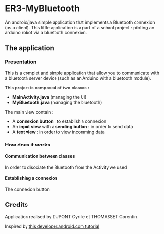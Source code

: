 # ER3-MyBluetooth
An android/java simple application that implements a Bluetooth connexion (as a client). This little application is a part of a school project : piloting an arduino robot via a bluetooth connexion.

## The application
### Presentation
This is a complet and simple application that allow you to communicate with a bluetooth server device (such as an Arduino with a bluetooth module). 

This project is composed of two classes :
  * **MainActivity.java** (managing the UI)
  * **MyBluetooth.java** (managing the bluetooth)

The main view contain : 
  * A **connexion button** : to establish a connexion
  * An **input view** with a **sending button** : in order to send data
  * A **text view** : in order to view incomming data

### How does it works
#### Communication between classes
In order to disociate the Bluetooth from the Activity we used 

#### Establishing a connexion
The connexion button 

## Credits
Application realised by DUPONT Cyrille et THOMASSET Corentin.

Inspired by [this developer.android.com tutorial](https://developer.android.com/guide/topics/connectivity/bluetooth.html)
